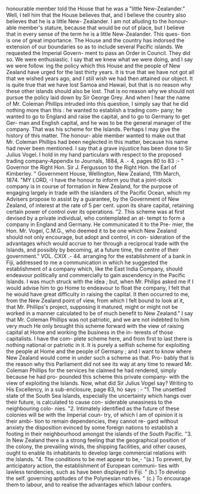 honourable member told the House that he was a "little New-Zealander." Well, I tell him that the House believes that, and I believe the country also believes that he is a little New- Zealander. I am not alluding to the honour- able member's stature, because that would be out of place, but I believe that in every sense of the term he is a little New-Zealander. This ques- tion is one of great importance. The House and the country has indorsed the extension of our boundaries so as to include several Pacific islands. We requested the Imperial Govern- ment to pass an Order in Council. They did so. We were enthusiastic. I say that we knew what we were doing, and I say we were follow. ing the policy which this House and the people of New Zealand have urged for the last thirty years. It is true that we have not got all that we wished years ago, and I still wish we had then attained our object. It is quite true that we have lost Samoa and Hawaii, but that is no reason why these other islands should also be lost. That is no reason why we should not pursue the policy laid down by Sir George Grey. And when I hear the name of Mr. Coleman Phillips intruded into this question, I simply say that he did nothing more than this : he wanted to establish a trading com- pany; he wanted to go to England and raise the capital, and to go to Germany to get Ger- man and English capital, and he was to be the general manager of the company. That was his scheme for the Islands. Perhaps I may give the history of this matter. The honour- able member wanted to make out that Mr. Coleman Phillips had been neglected in this matter, because his name had never been mentioned. I say that a grave injustice has been done to Sir Julius Vogel. I hold in my hand particulars with respect to the proposed trading company-Appendix to Journals, 1884, A .- 4, pages 80 to 83 :- " Governor the Right Hon. Sir J. Fergusson to the Right Hon. the Earl of Kimberley. " Government House, Wellington, New Zealand, 11th March, 1874. "MY LORD, -I have the honour to inform you that a joint-stock company is in course of formation in New Zealand, for the purpose of engaging largely in trade with the islanders of the Pacific Ocean, which my Advisers propose to assist by a guarantee, by the Government of New Zealand, of interest at the rate of 5 per cent. upon its share capital, retaining certain power of control over its operations. "2. This scheme was at first devised by a private individual, who contemplated an at- tempt to form a company in England and Germany. He communicated it to the Pre- mier, the Hon. Mr. Vogel, C.M.G., who deemed it to be one which New Zealand should not only encourage, but adopt and control, in con- sideration of the advantages which would accrue to her through a reciprocal trade with the Islands, and possibly by becoming, at a future time, the centre of their government." VOL. CXIX .- 44. arranging for the establishment of a bank in Fiji, addressed to me a communication in which he suggested the establishment of a company which, like the East India Company, should endeavour politically and commercially to gain ascendency in the Pacific Islands. I was much struck with the idea ; but, when Mr. Philips asked me if I would advise him to go Home to endeavour to float the company, I felt that he would have great difficulty in raising the capital. It then occurred to me, from the New Zealand point of view, from which I felt bound to look at it, that Mr. Phillips's project, supposing it matured, might or might not be worked in a manner calculated to be of much benefit to New Zealand." I say that Mr. Coleman Phillips was not patriotic, and we are not indebted to him very much He only brought this scheme forward with the view of raising capital at Home and working the business in the in- terests of those capitalists. I have the com- plete scheme here, and from first to last there is nothing national or patriotic in it. It is purely a selfish scheme for exploiting the people at Home and the people of Germany ; and I want to know where New Zealand would come in under such a scheme as that. Pro- bably that is the reason why this Parliament did not see its way at any time to reward Mr. Coleman Phillips for the services he claimed he had rendered, simply because he had pro- pounded this scheme this private company- with the view of exploiting the Islands. Now, what did Sir Julius Vogel say? Writing to His Excellency, in a sub-enclosure, page 83, ho says : - "1. The unsettled state of the South Sea Islands, especially the uncertainty which hangs over their future, is calculated to cause con- siderable uneasiness to the neighbouring colo- nies. "2. Intimately identified as the future of these colonies will be with the Imperial coun- try, of which I am of opinion it is their ambi- tion to remain dependencies, they cannot re- gard without anxiety the disposition evinced by some foreign nations to establish a footing in their neighbourhood amongst the islands of the South Pacific. "3. In New Zealand there is a strong feeling that the geographical position of the colony, the prevailing winds, the shipping facilities, and other causes, ought to enable its inhabitants to develop large commercial relations with the Islands. "4. The conditions to be met appear to be,- "(a.) To prevent, by anticipatory action, the establishment of European communi- ties with lawless tendencies, such as have been displayed in Fiji. " (b.) To develop the self. governing aptitudes of the Polynesian natives. " (c.) To encourage them to labour, and to realise the advantages which labour confers. 